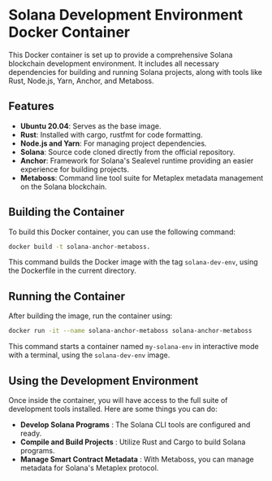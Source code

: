 
# Solana Development Environment Docker Container

This Docker container is set up to provide a comprehensive Solana blockchain development environment. It includes all necessary dependencies for building and running Solana projects, along with tools like Rust, Node.js, Yarn, Anchor, and Metaboss.

## Features

- **Ubuntu 20.04**: Serves as the base image.
- **Rust**: Installed with cargo, rustfmt for code formatting.
- **Node.js and Yarn**: For managing project dependencies.
- **Solana**: Source code cloned directly from the official repository.
- **Anchor**: Framework for Solana's Sealevel runtime providing an easier experience for building projects.
- **Metaboss**: Command line tool suite for Metaplex metadata management on the Solana blockchain.

## Building the Container

To build this Docker container, you can use the following command:

```bash
docker build -t solana-anchor-metaboss.
```

This command builds the Docker image with the tag `solana-dev-env`, using the Dockerfile in the current directory.


## Running the Container

After building the image, run the container using:

```bash
docker run -it --name solana-anchor-metaboss solana-anchor-metaboss
```

This command starts a container named `my-solana-env` in interactive mode with a terminal, using the `solana-dev-env` image.


## Using the Development Environment

Once inside the container, you will have access to the full suite of development tools installed. Here are some things you can do:

* **Develop Solana Programs** : The Solana CLI tools are configured and ready.
* **Compile and Build Projects** : Utilize Rust and Cargo to build Solana programs.
* **Manage Smart Contract Metadata** : With Metaboss, you can manage metadata for Solana's Metaplex protocol.

